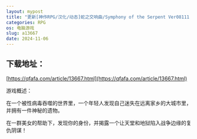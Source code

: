 ```yaml
---
layout: mypost
title: "更新[神作RPG/汉化/动态]蛇之交响曲/Symphony of the Serpent Ver08111 逍遥汉化版[PC]"
categories: RPG
os: 电脑游戏
slug: a13667
date: 2024-11-06
---
```


## 下载地址：

[https://qfafa.com/article/13667.html](https://qfafa.com/article/13667.html)

游戏概述：

在一个被性病毒吞噬的世界里，一个年轻人发现自己迷失在远离家乡的大城市里，并拥有一件神秘的遗物。

在一群美女的帮助下，发现你的身份，并揭露一个让天堂和地狱陷入战争边缘的复仇阴谋！